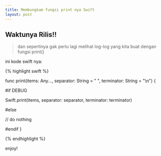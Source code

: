 ```yaml
---
title: Membungkam fungsi print nya Swift
layout: post
---
```


## Waktunya Rilis!!

> dan sepertinya gak perlu lagi melihat log-log yang kita buat dengan fungsi print()

ini kode swift nya:

{% highlight swift %}

func print(items: Any..., separator: String = " ", terminator: String = "\n") {
	
 #if DEBUG

  Swift.print(items, separator: separator, terminator: terminator)
        
 #else
        
  // do nothing
    
 #endif
}
		
{%  endhighlight %}


enjoy!